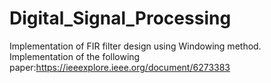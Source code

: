 # Digital_Signal_Processing
Implementation of FIR filter design using Windowing method. Implementation of the following paper:https://ieeexplore.ieee.org/document/6273383
